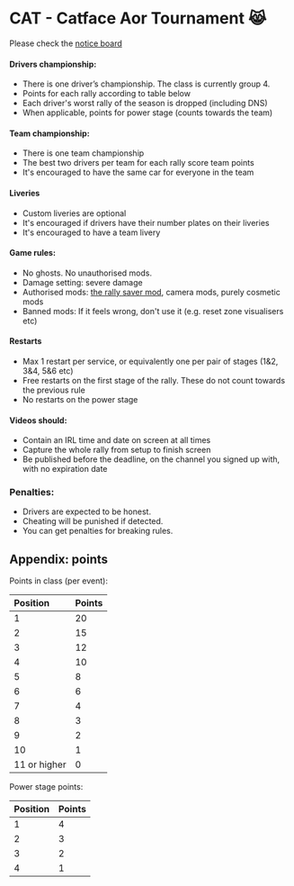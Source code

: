 # CAT - Catface Aor Tournament 😹

Please check the [notice board](https://github.com/xlsrln/cat/blob/main/news.md)

#### Drivers championship:
- There is one driver’s championship. The class is currently group 4.
- Points for each rally according to table below
- Each driver's worst rally of the season is dropped (including DNS)
- When applicable, points for power stage (counts towards the team)

#### Team championship:
- There is one team championship
- The best two drivers per team for each rally score team points
- It's encouraged to have the same car for everyone in the team 

#### Liveries
- Custom liveries are optional
- It's encouraged if drivers have their number plates on their liveries 
- It's encouraged to have a team livery

#### Game rules:
- No ghosts. No unauthorised mods.
- Damage setting: severe damage
- Authorised mods: [the rally saver mod](https://www.nexusmods.com/artofrally/mods/6), camera mods, purely cosmetic mods
- Banned mods: If it feels wrong, don't use it (e.g. reset zone visualisers etc)

#### Restarts
- Max 1 restart per service, or equivalently one per pair of stages (1&2, 3&4, 5&6 etc)
- Free restarts on the first stage of the rally. These do not count towards the previous rule
- No restarts on the power stage

#### Videos should:
- Contain an IRL time and date on screen at all times
- Capture the whole rally from setup to finish screen
- Be published before the deadline, on the channel you signed up with, with no expiration date

### Penalties:
- Drivers are expected to be honest. 
- Cheating will be punished if detected.
- You can get penalties for breaking rules. 

## Appendix: points

Points in class (per event):

|Position|Points|
|:----|:----|
|1|20|
|2|15|
|3|12|
|4|10|
|5|8|
|6|6|
|7|4|
|8|3|
|9|2|
|10|1|
|11 or higher|0|


Power stage points:

|Position|Points|
|:----|:----|
|1|4|
|2|3|
|3|2|
|4|1|

